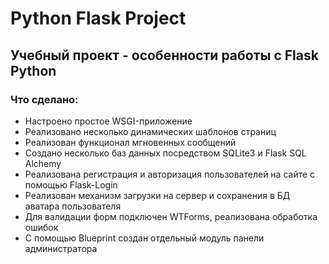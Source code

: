 # Python Flask Project
## Учебный проект - особенности работы с Flask Python

### Что сделано:
+ Настроено простое WSGI-приложение
+ Реализовано несколько динамических шаблонов страниц
+ Реализован функционал мгновенных сообщений
+ Создано несколько баз данных посредством SQLite3 и Flask SQL Alchemy
+ Реализована регистрация и авторизация пользователей на сайте с помощью Flask-Login
+ Реализован механизм загрузки на сервер и сохранения в БД аватара пользователя
+ Для валидации форм подключен WTForms, реализована обработка ошибок
+ С помощью Blueprint создан отдельный модуль панели администратора